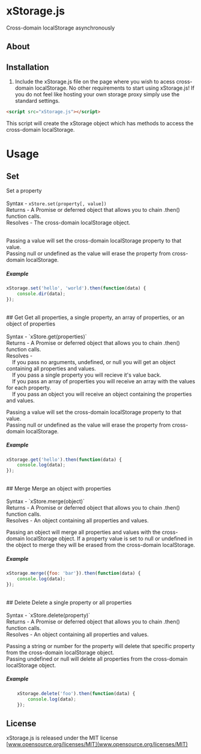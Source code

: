 # xStorage.js
Cross-domain localStorage asynchronously<br>

## About


## Installation
1. Include the xStorage.js file on the page where you wish to acess cross-domain localStorage. No other requirements to start using xStorage.js! If you do not feel like hosting your own storage proxy simply use the standard settings. <br>
```html
<script src="xStorage.js"></script>
```
This script will create the xStorage object which has methods to access the cross-domain localStorage.


# Usage

## Set
Set a property <br><br>
Syntax - `xStore.set(property[, value])` <br>
Returns - A Promise or deferred object that allows you to chain .then() function calls. <br>
Resolves - The cross-domain localStorage object. <br><br>

Passing a value will set the cross-domain localStorage property to that value. <br>
Passing null or undefined as the value will erase the property from cross-domain localStorage. <br>

##### Example
```js
xStorage.set('hello', 'world').then(function(data) {
	console.dir(data);
});
```

<br>
## Get
Get all properties, a single property, an array of properties, or an object of properties <br><br>
Syntax - `xStore.get(properties)` <br>
Returns - A Promise or deferred object that allows you to chain .then() function calls. <br>
Resolves - <br>
&nbsp;&nbsp;&nbsp;&nbsp;If you pass no arguments, undefined, or null you will get an object containing all properties and values. <br>
&nbsp;&nbsp;&nbsp;&nbsp;If you pass a single property you will recieve it's value back. <br>
&nbsp;&nbsp;&nbsp;&nbsp;If you pass an array of properties you will receive an array with the values for each property. <br>
&nbsp;&nbsp;&nbsp;&nbsp;If you pass an object you will receive an object containing the properties and values. <br>

Passing a value will set the cross-domain localStorage property to that value. <br>
Passing null or undefined as the value will erase the property from cross-domain localStorage. <br>

##### Example
```js
xStorage.get('hello').then(function(data) {
	console.log(data);
});
```

<br>
## Merge
Merge an object with properties <br><br>
Syntax - `xStore.merge(object)` <br>
Returns - A Promise or deferred object that allows you to chain .then() function calls. <br>
Resolves - An object containing all properties and values. <br>

Passing an object will merge all properties and values with the cross-domain localStorage object.  If a property value is set to null or undefined in the object to merge they will be erased from the cross-domain localStorage.

##### Example
```js
xStorage.merge({foo: 'bar'}).then(function(data) {
	console.log(data);
});
```

<br>
## Delete
Delete a single property or all properties <br><br>
Syntax - `xStore.delete(property)` <br>
Returns - A Promise or deferred object that allows you to chain .then() function calls. <br>
Resolves - An object containing all properties and values. <br>

Passing a string or number for the property will delete that specific property from the cross-domain localStorage object. <br>
Passing undefined or null will delete all properties from the cross-domain localStorage object.

##### Example
```js
	xStorage.delete('foo').then(function(data) {
		console.log(data);
	});
```

## License 
xStorage.js is released under the MIT license <br>
[www.opensource.org/licenses/MIT](www.opensource.org/licenses/MIT)